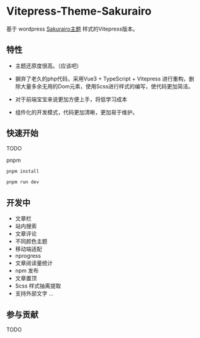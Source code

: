 # Vitepress-Theme-Sakurairo

基于 wordpress <a href="https://github.com/mirai-mamori/Sakurairo">Sakurairo主题</a> 样式的Vitepress版本。

## 特性

- 主题还原度很高。（应该吧）

- 摒弃了老久的php代码，采用Vue3 + TypeScript + Vitepress 进行重构，删除大量多余无用的Dom元素，使用Scss进行样式的编写，使代码更加简洁。

- 对于前端宝宝来说更加方便上手，将低学习成本
  
- 组件化的开发模式，代码更加清晰，更加易于维护。
  
## 快速开始

TODO

pnpm 

```bash
pnpm install

pnpm run dev
```

## 开发中

- 文章栏
- 站内搜索
- 文章评论
- 不同颜色主题
- 移动端适配
- nprogress
- 文章阅读量统计
- npm 发布
- 文章置顶
- Scss 样式抽离提取
- 支持外部文字
...

## 参与贡献

TODO